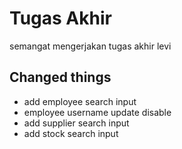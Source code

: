 # Tugas Akhir

semangat mengerjakan tugas akhir levi

## Changed things

- add employee search input
- employee username update disable
- add supplier search input
- add stock search input
